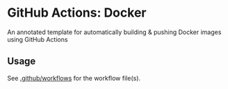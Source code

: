 # GitHub Actions: Docker

An annotated template for automatically building & pushing Docker images using GitHub Actions

## Usage

See [.github/workflows](.github/workflows) for the workflow file(s).